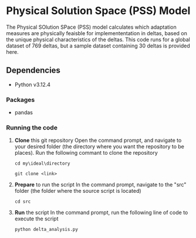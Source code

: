 # Physical Solution Space (PSS) Model
The Physical SOlution SPace (PSS) model calculates which adaptation measures are physically feaisble for implemententation in deltas, based on the unique physical characteristics of the deltas. This code runs for a global dataset of 769 deltas, but a sample dataset containing 30 deltas is provided here.

## Dependencies 
- Python v3.12.4

### Packages 
- pandas

### Running the code
  1. **Clone** this git repository
     Open the command prompt, and navigate to your desired folder (the directory where you want the repository to be places). Run the following commant to clone the repository
     ```shell
     cd my\ideal\directory
     ```
     ```shell
     git clone <link>
     ```
     
  2. **Prepare** to run the script 
     In the command prompt, navigate to the "src" folder (the folder where the source script is located)

     ```shell
     cd src
     ```
     
  4. **Run** the script
     In the command prompt, run the following line of code to execute the script

     ```shell
     python delta_analysis.py
     ```
